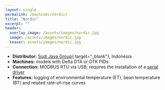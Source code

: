 ```yaml
---
layout: single
permalink: /machines/nordic/
title: "Nordic"
excerpt: ""
header:
  overlay_image: /assets/images/nordic.jpg
  image: /assets/images/nordic.jpg
  teaser: assets/images/nordic.jpg
---
```


* __Distributor:__ [Sudi Jaya Group](https://sjglobal.id/roaster/){:target="_blank"}, Indonesia
* __Machines:__ models with Delta DTA or DTK PIDs
* __Connection:__ MODBUS RTU via USB; requires the installation of a [serial driver](/modbus_serial/)
* __Features:__ logging of environmental temperature (ET), bean temperature (BT) and related rate-of-rise curves
